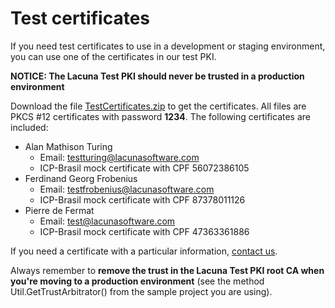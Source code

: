 Test certificates
=================

If you need test certificates to use in a development or staging environment, you can
use one of the certificates in our test PKI.

**NOTICE: The Lacuna Test PKI should never be trusted in a production environment**

Download the file [TestCertificates.zip](TestCertificates.zip?raw=true) to get the certificates. All files are PKCS #12 certificates with password **1234**. The following certificates are included:

* Alan Mathison Turing
    * Email: testturing@lacunasoftware.com
    * ICP-Brasil mock certificate with CPF 56072386105
* Ferdinand Georg Frobenius
    * Email: testfrobenius@lacunasoftware.com
    * ICP-Brasil mock certificate with CPF 87378011126
* Pierre de Fermat
    * Email: test@lacunasoftware.com
    * ICP-Brasil mock certificate with CPF 47363361886

If you need a certificate with a particular information, [contact us](http://support.lacunasoftware.com/).

Always remember to **remove the trust in the Lacuna Test PKI root CA when you're moving to a production environment** (see the method Util.GetTrustArbitrator() from the sample project you are using).
